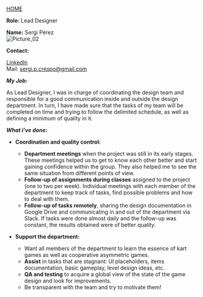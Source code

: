 [HOME](index.md)

**Role:** Lead Designer

**Name:** Sergi Pérez  
![Picture_02](https://lh3.google.com/u/0/d/0B9qKspr9frSTcFFvWXh1ZF9ka0k=w1040-h950-iv1)

**Contact:** 

[LinkedIn](https://www.linkedin.com/in/sergi-p%C3%A9rez-crespo-b828a5aa/)    
Mail: sergi.p.crespo@gmail.com  

**_My Job:_**  

As Lead Designer, I was in charge of coordinating the design team and responsible for a good communication inside and outside the design department. In turn, I have made sure that the tasks of my team will be completed on time and trying to follow the delimited schedule, as well as defining a minimum of quality in it.

**_What i've done:_**

- **Coordination and quality control:**
   - **Department meetings** when the project was still in its early stages. These meetings helped us to get to know each other better and start gaining confidence within the group. They also helped me to see the same situation from different points of view.
   - **Follow-up of assignments during classes** assigned to the project (one to two per week). Individual meetings with each member of the department to keep track of tasks, find possible problems and how to deal with them.
   - **Follow-up of tasks remotely**, sharing the design documentation in Google Drive and communicating in and out of the department via Slack. If tasks were done almost daily and the follow-up was constant, the results obtained were of better quality.
   
- **Support the department:**
   - Want all members of the department to learn the essence of kart games as well as cooperative asymmetric games.
   - **Assist** in tasks that are stagnant: UI placeholders, items documentation, basic gameplay, level design ideas, etc.
   - **QA and testing** to acquire a global view of the state of the game design and look for improvements.
   - Be transparent with the team and try to motivate them!

